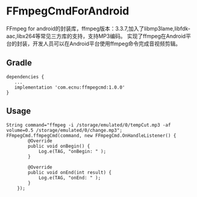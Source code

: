 # FFmpegCmdForAndroid
FFmpeg for android的封装库，ffmpeg版本：3.3.7,加入了libmp3lame,libfdk-aac,libx264等常见三方库的支持，支持MP3编码。
实现了ffmpeg在Android平台的封装，开发人员可以在Android平台使用ffmpeg命令完成音视频剪辑。
## Gradle
    dependencies {
       ...
       implementation 'com.ecnu:ffmpegcmd:1.0.0'
    }
## Usage
    String command="ffmpeg -i /storage/emulated/0/tempCut.mp3 -af volume=0.5 /storage/emulated/0/change.mp3";
    FFmpegCmd.ffmpegCmd(command, new FFmpegCmd.OnHandleListener() {
            @Override
            public void onBegin() {
                Log.e(TAG, "onBegin: " );
            }

            @Override
            public void onEnd(int result) {
                Log.e(TAG, "onEnd: " );
            }
        });
                
